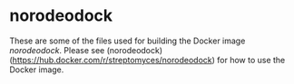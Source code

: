 # norodeodock

These are some of the files used for building the Docker image
*norodeodock*. Please see (norodeodock)
(https://hub.docker.com/r/streptomyces/norodeodock)
for how to use the Docker image.
